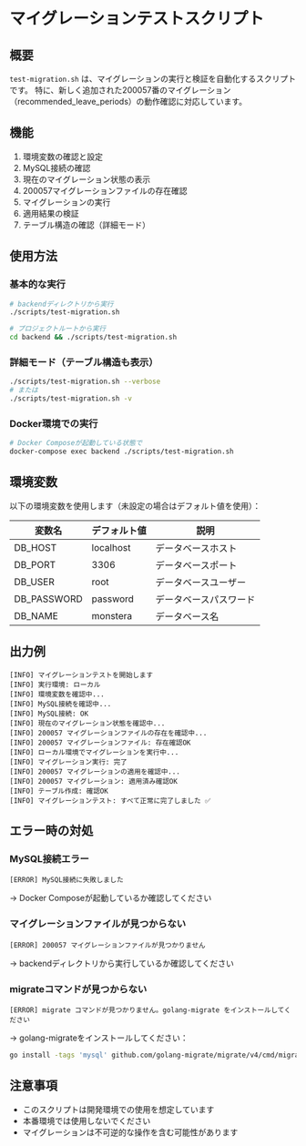 # マイグレーションテストスクリプト

## 概要
`test-migration.sh` は、マイグレーションの実行と検証を自動化するスクリプトです。
特に、新しく追加された200057番のマイグレーション（recommended_leave_periods）の動作確認に対応しています。

## 機能
1. 環境変数の確認と設定
2. MySQL接続の確認
3. 現在のマイグレーション状態の表示
4. 200057マイグレーションファイルの存在確認
5. マイグレーションの実行
6. 適用結果の検証
7. テーブル構造の確認（詳細モード）

## 使用方法

### 基本的な実行
```bash
# backendディレクトリから実行
./scripts/test-migration.sh

# プロジェクトルートから実行
cd backend && ./scripts/test-migration.sh
```

### 詳細モード（テーブル構造も表示）
```bash
./scripts/test-migration.sh --verbose
# または
./scripts/test-migration.sh -v
```

### Docker環境での実行
```bash
# Docker Composeが起動している状態で
docker-compose exec backend ./scripts/test-migration.sh
```

## 環境変数
以下の環境変数を使用します（未設定の場合はデフォルト値を使用）：

| 変数名 | デフォルト値 | 説明 |
|--------|-------------|------|
| DB_HOST | localhost | データベースホスト |
| DB_PORT | 3306 | データベースポート |
| DB_USER | root | データベースユーザー |
| DB_PASSWORD | password | データベースパスワード |
| DB_NAME | monstera | データベース名 |

## 出力例
```
[INFO] マイグレーションテストを開始します
[INFO] 実行環境: ローカル
[INFO] 環境変数を確認中...
[INFO] MySQL接続を確認中...
[INFO] MySQL接続: OK
[INFO] 現在のマイグレーション状態を確認中...
[INFO] 200057 マイグレーションファイルの存在を確認中...
[INFO] 200057 マイグレーションファイル: 存在確認OK
[INFO] ローカル環境でマイグレーションを実行中...
[INFO] マイグレーション実行: 完了
[INFO] 200057 マイグレーションの適用を確認中...
[INFO] 200057 マイグレーション: 適用済み確認OK
[INFO] テーブル作成: 確認OK
[INFO] マイグレーションテスト: すべて正常に完了しました ✅
```

## エラー時の対処

### MySQL接続エラー
```
[ERROR] MySQL接続に失敗しました
```
→ Docker Composeが起動しているか確認してください

### マイグレーションファイルが見つからない
```
[ERROR] 200057 マイグレーションファイルが見つかりません
```
→ backendディレクトリから実行しているか確認してください

### migrateコマンドが見つからない
```
[ERROR] migrate コマンドが見つかりません。golang-migrate をインストールしてください
```
→ golang-migrateをインストールしてください：
```bash
go install -tags 'mysql' github.com/golang-migrate/migrate/v4/cmd/migrate@latest
```

## 注意事項
- このスクリプトは開発環境での使用を想定しています
- 本番環境では使用しないでください
- マイグレーションは不可逆的な操作を含む可能性があります